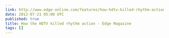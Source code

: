 ```yaml
---
link: http://www.edge-online.com/features/how-hdtv-killed-rhythm-action
date: 2012-07-21 05:00 UTC
published: true
title: How the HDTV killed rhythm action - Edge Magazine
tags: []
---
```



